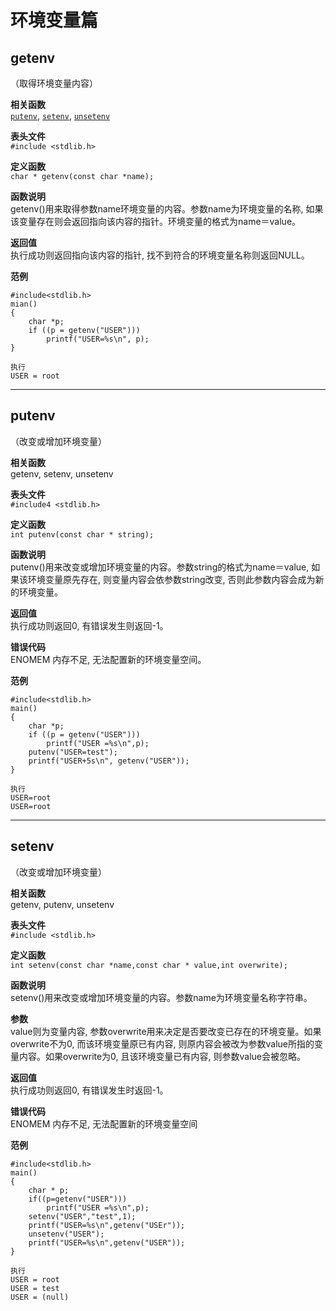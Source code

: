 # 环境变量篇

## getenv
（取得环境变量内容）

**相关函数**  
[`putenv`](#putenv), [`setenv`](#setenv), [`unsetenv`](#unsetenv)

**表头文件**  
`#include <stdlib.h>`

**定义函数**  
`char * getenv(const char *name);`

**函数说明**  
getenv()用来取得参数name环境变量的内容。参数name为环境变量的名称, 如果该变量存在则会返回指向该内容的指针。环境变量的格式为name＝value。

**返回值**  
执行成功则返回指向该内容的指针, 找不到符合的环境变量名称则返回NULL。

**范例**  
```
#include<stdlib.h>
mian()
{
    char *p;
    if ((p = getenv("USER")))
        printf("USER=%s\n", p);
}

执行
USER = root
```

---

## putenv
（改变或增加环境变量）

**相关函数**  
getenv, setenv, unsetenv

**表头文件**  
`#include4 <stdlib.h>`

**定义函数**  
`int putenv(const char * string);`

**函数说明**  
putenv()用来改变或增加环境变量的内容。参数string的格式为name＝value, 如果该环境变量原先存在, 则变量内容会依参数string改变, 否则此参数内容会成为新的环境变量。

**返回值**  
执行成功则返回0, 有错误发生则返回-1。

**错误代码**  
ENOMEM 内存不足, 无法配置新的环境变量空间。

**范例**  
```
#include<stdlib.h>
main()
{
    char *p;
    if ((p = getenv("USER")))
        printf("USER =%s\n",p);
    putenv("USER=test");
    printf("USER+5s\n", getenv("USER"));
}

执行
USER=root
USER=root
```

---

## setenv
（改变或增加环境变量）

**相关函数**  
getenv, putenv, unsetenv

**表头文件**  
`#include <stdlib.h>`

**定义函数**  
`int setenv(const char *name,const char * value,int overwrite);`

**函数说明**  
setenv()用来改变或增加环境变量的内容。参数name为环境变量名称字符串。

**参数**  
value则为变量内容, 参数overwrite用来决定是否要改变已存在的环境变量。如果overwrite不为0, 而该环境变量原已有内容, 则原内容会被改为参数value所指的变量内容。如果overwrite为0, 且该环境变量已有内容, 则参数value会被忽略。

**返回值**  
执行成功则返回0, 有错误发生时返回-1。

**错误代码**  
ENOMEM 内存不足, 无法配置新的环境变量空间

**范例**  
```
#include<stdlib.h>
main()
{
    char * p;
    if((p=getenv("USER")))
        printf("USER =%s\n",p);
    setenv("USER","test",1);
    printf("USER=%s\n",getenv("USEr"));
    unsetenv("USER");
    printf("USER=%s\n",getenv("USER"));
}

执行
USER = root
USER = test
USER = (null)
```
